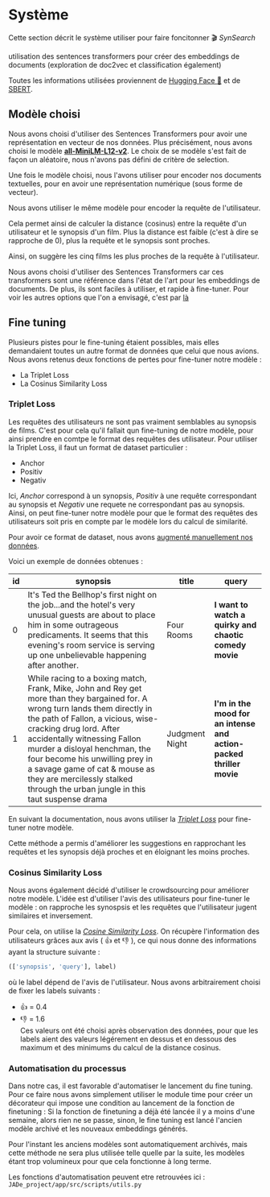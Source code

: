 # Système 

Cette section décrit le système utiliser pour faire foncitonner :clapper: *SynSearch*

utilisation des sentences transformers pour créer des embeddings de documents (exploration de doc2vec et classification également)

Toutes les informations utilisées proviennent de [Hugging Face :hugs:](https://huggingface.co/) et de [SBERT](https://www.sbert.net/index.html).

## Modèle choisi 

Nous avons choisi d'utiliser des Sentences Transformers pour avoir une représentation en vecteur de nos données. Plus précisément, nous avons choisi le modèle **[all-MiniLM-L12-v2](https://huggingface.co/sentence-transformers/all-MiniLM-L12-v2)**. Le choix de se modèle s'est fait de façon un aléatoire, nous n'avons pas défini de critère de selection. 

Une fois le modèle choisi, nous l'avons utiliser pour encoder nos documents textuelles, pour en avoir une représentation numérique (sous forme de vecteur). 

Nous avons utiliser le même modèle pour encoder la requête de l'utilisateur.

Cela permet ainsi de calculer la distance (cosinus) entre la requête d'un utilisateur et le synopsis d'un film. Plus la distance est faible (c'est à dire se rapproche de 0), plus la requête et le synopsis sont proches. 

Ainsi, on suggère les cinq films les plus proches de la requête à l'utilisateur. 

Nous avons choisi d'utiliser des Sentences Transformers car ces transformers sont une référence dans l'état de l'art pour les embeddings de documents. De plus, ils sont faciles à utiliser, et rapide à fine-tuner. Pour voir les autres options que l'on a envisagé, c'est par [là](methodologie.md#pour-le-système)

## Fine tuning 
 
Plusieurs pistes pour le fine-tuning étaient possibles, mais elles demandaient toutes un autre format de données que celui que nous avions. Nous avons retenus deux fonctions de pertes pour fine-tuner notre modèle :
- La Triplet Loss
- La Cosinus Similarity Loss

### Triplet Loss


Les requêtes des utilisateurs ne sont pas vraiment semblables au synopsis de films. C'est pour cela qu'il fallait qun fine-tuning de notre modèle, pour ainsi prendre en comtpe le format des requêtes des utilisateur. Pour utiliser la Triplet Loss, il faut un format de dataset particulier : 
- Anchor
- Positiv
- Negativ <br>

Ici, *Anchor* correspond à un synopsis, *Positiv* à une requête correspondant au synopsis et *Negativ* une requete ne correspondant pas au synopsis. 
Ainsi, on peut fine-tuner notre modèle pour que le format des requêtes des utilisateurs soit pris en compte par le modèle lors du calcul de similarité. 

Pour avoir ce format de dataset, nous avons [augmenté manuellement nos données](data.md#augmentation-manuelle--queries). 

Voici un exemple de données obtenues :

| id | synopsis | title          | **query**                                                          |
|----|------------------------------------------------------------------------------------------------------------------------------------------------------------------------------------------------------------------------------------------------------------------------------------------------------------------------------------------------------------------------------------------------------------------|----------------|-----------------------------------------------------------------|
| 0  | It's Ted the Bellhop's first night on the job...and the hotel's very unusual guests are about to place him in some outrageous predicaments. It seems that this evening's room service is serving up one unbelievable happening after another.                                                                                                                                                                    | Four Rooms     | **I want to watch a quirky and chaotic comedy movie**              |
| 1  | While racing to a boxing match, Frank, Mike, John and Rey get more than they bargained for. A wrong turn lands them directly in the path of Fallon, a vicious, wise-cracking drug lord. After accidentally witnessing Fallon murder a disloyal henchman, the four become his unwilling prey in a savage game of cat & mouse as they are mercilessly stalked through the urban jungle in this taut suspense drama | Judgment Night | **I'm in the mood for an intense and action-packed thriller movie** |


En suivant la documentation, nous avons utiliser la [*Triplet Loss*](https://www.sbert.net/docs/package_reference/losses.html#tripletloss) pour fine-tuner notre modèle. 

Cette méthode a permis d'améliorer les suggestions en rapprochant les requêtes et les synopsis déjà proches et en éloignant les moins proches. 


### Cosinus Similarity Loss

Nous avons également décidé d'utiliser le crowdsourcing pour améliorer notre modèle. L'idée est d'utiliser l'avis des utilisateurs pour fine-tuner le modèle : on rapproche les synospsis et les requêtes que l'utilisateur jugent similaires et inversement. 

Pour cela, on utilise la [*Cosine Similarity Loss*](https://www.sbert.net/docs/package_reference/losses.html#cosinesimilarityloss). 
On récupère l'information des utilisateurs grâces aux avis ( :+1: et :-1: ), ce qui nous donne des informations ayant la structure suivante : 

```python
(['synopsis', 'query'], label)
```

où le label dépend de l'avis de l'utilisateur. Nous avons arbitrairement choisi de fixer les labels suivants : 
- :+1: = 0.4
- :-1: = 1.6 <br>
Ces valeurs ont été choisi après observation des données, pour que les labels aient des valeurs légérement en dessus et en dessous des maximum et des minimums du calcul de la distance cosinus.

### Automatisation du processus

Dans notre cas, il est favorable d'automatiser le lancement du fine tuning.
Pour ce faire nous avons simplement utiliser le module time pour créer un décorateur qui impose une condition au lancement de la fonction de finetuning :
Si la fonction de finetuning a déjà été lancée il y a moins d'une semaine, alors rien ne se passe, sinon, le fine tuning est lancé l'ancien modèle archivé et les nouveaux embeddings générés.

Pour l'instant les anciens modèles sont automatiquement archivés, mais cette méthode ne sera plus utilisée telle quelle par la suite, les modèles étant trop volumineux pour que cela fonctionne à long terme.

Les fonctions d'automatisation peuvent etre retrouvées ici : `JADe_project/app/src/scripts/utils.py`